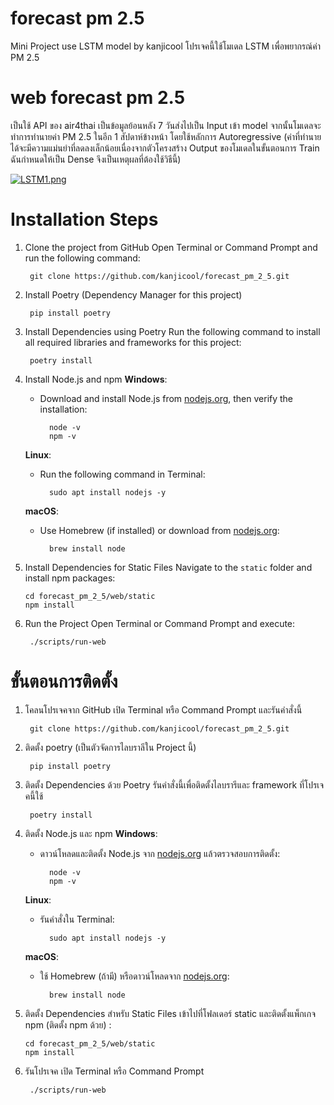 # forecast pm 2.5
Mini Project use LSTM model by kanjicool
โปรเจคนี้ใช้โมเดล LSTM เพื่อพยากรณ์ค่า PM 2.5


# web forecast pm 2.5
เป็นใช้ API ของ air4thai เป็นข้อมูลย้อนหลัง 7 วันส่งไปเป็น Input เข้า model จากนั้นโมเดลจะทำการทำนายค่า PM 2.5 ในอีก 1 สัปดาห์ข้างหน้า โดยใช้หลักการ Autoregressive (ค่าที่ทำนายได้จะมีความแม่นยำที่ลดลงเล็กน้อยเนื่องจากตัวโครงสร้าง Output ของโมเดลในขั้นตอนการ Train ฉันกำหนดให้เป็น Dense จึงเป็นเหตุผลที่ต้องใช้วิธีนี้)

[![LSTM1.png](https://i.postimg.cc/xqV0HKdj/LSTM1.png)](https://postimg.cc/kRw3PR8L)




# Installation Steps
1. Clone the project from GitHub
Open Terminal or Command Prompt and run the following command:

	    git clone https://github.com/kanjicool/forecast_pm_2_5.git

2. Install Poetry (Dependency Manager for this project)

		pip install poetry

		
3. Install Dependencies using Poetry
Run the following command to install all required libraries and frameworks for this project:

	    poetry install

4. Install Node.js and npm
	**Windows**:
	- Download and install Node.js from [nodejs.org](https://nodejs.org/), then verify the installation:
			
			node -v
			npm -v
	**Linux**:  
	- Run the following command in Terminal:

		    sudo apt install nodejs -y
    **macOS**:  
	- Use Homebrew (if installed) or download from [nodejs.org](https://nodejs.org/):

		    brew install node
 
 5. Install Dependencies for Static Files
Navigate to the `static` folder and install npm packages:
	
		cd forecast_pm_2_5/web/static 
		npm install

6. Run the Project
Open Terminal or Command Prompt and execute:
		
		./scripts/run-web 



# ขั้นตอนการติดตั้ง
1. โคลนโปรเจคจาก GitHub
เปิด Terminal หรือ Command Prompt และรันคำสั่งนี้

	    git clone https://github.com/kanjicool/forecast_pm_2_5.git

2. ติดตั้ง poetry (เป็นตัวจัดการไลบราลีใน Project นี้)

		pip install poetry

		
3. ติดตั้ง Dependencies ด้วย Poetry
รันคำสั่งนี้เพื่อติดตั้งไลบรารีและ framework ที่โปรเจคนี้ใช้

	    poetry install

4. ติดตั้ง Node.js และ npm
	**Windows**:
	- ดาวน์โหลดและติดตั้ง Node.js จาก [nodejs.org](https://nodejs.org/) แล้วตรวจสอบการติดตั้ง:
			
			node -v
			npm -v
	**Linux**:  
	- รันคำสั่งใน Terminal:

		    sudo apt install nodejs -y
    **macOS**:  
	- ใช้ Homebrew (ถ้ามี) หรือดาวน์โหลดจาก [nodejs.org](https://nodejs.org/):

		    brew install node
 
 5. ติดตั้ง Dependencies สำหรับ Static Files
 เข้าไปที่โฟลเดอร์ static และติดตั้งแพ็กเกจ npm (ติดตั้ง npm ด้วย) :
	
		cd forecast_pm_2_5/web/static 
		npm install

6. รันโปรเจค
เปิด Terminal หรือ Command Prompt
		
		./scripts/run-web 

